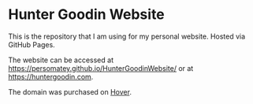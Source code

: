 # Hunter Goodin Website

This is the repository that I am using for my personal website. Hosted via GitHub Pages. 

The website can be accessed at https://persomatey.github.io/HunterGoodinWebsite/ or at https://huntergoodin.com. 

The domain was purchased on [Hover](https://www.hover.com/). 
